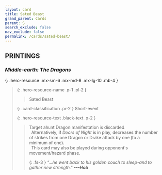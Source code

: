 ```yaml
---
layout: card
title: Sated Beast
grand_parent: Cards
parent: S
search_exclude: false
nav_exclude: false
permalink: /cards/sated-beast/
---
```


## PRINTINGS


### _Middle-earth: The Dragons_

{: .hero-resource .mx-sm-6 .mx-md-8 .mx-lg-10 .mb-4 }
> {: .hero-resource-name .p-1 .pl-2 }
> > <div class="card-mp"></div>
> > <div class="card-name">Sated Beast</div>
>
> {: .card-classification .pr-2 }
> Short-event
>
> {: .hero-resource-text .black-text .p-2 }
> > Target ahunt Dragon manifestation is discarded. <br>&ensp;Alternatively, if _Doors of Night_ is in play, decreases the number of strikes from one Dragon or Drake attack by one (to a minimum of one). <br>&ensp;This card may also be played during opponent's movement/hazard phase. 
> > 
> > {: .fs-3 } 
> > _“...he went back to his golden couch to sleep-and to gather new strength."_ ***---&#65279;Hob*** 
> 
